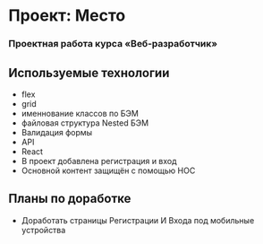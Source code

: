 # Проект: Место 

### Проектная работа курса «Веб‑разработчик»

## Используемые технологии
* flex
* grid
* именнование классов по БЭМ
* файловая структура Nested БЭМ
* Валидация формы
* API
* React
* В проект добавлена регистрация и вход
* Основной контент защищён с помощью HOC


## Планы по доработке
* Доработать страницы Регистрации И Входа под мобильные устройства
